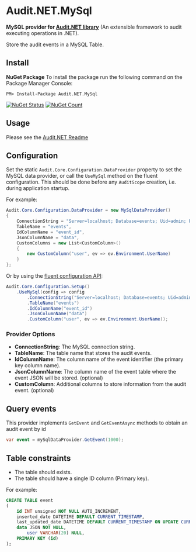 # Audit.NET.MySql
**MySQL provider for [Audit.NET library](https://github.com/thepirat000/Audit.NET)** (An extensible framework to audit executing operations in .NET).

Store the audit events in a MySQL Table.

## Install

**NuGet Package** 
To install the package run the following command on the Package Manager Console:

```
PM> Install-Package Audit.NET.MySql
```

[![NuGet Status](https://img.shields.io/nuget/v/Audit.NET.MySql.svg?style=flat)](https://www.nuget.org/packages/Audit.NET.MySql/)
[![NuGet Count](https://img.shields.io/nuget/dt/Audit.NET.MySql.svg)](https://www.nuget.org/packages/Audit.NET.MySql/)

## Usage
Please see the [Audit.NET Readme](https://github.com/thepirat000/Audit.NET#usage)

## Configuration
Set the static `Audit.Core.Configuration.DataProvider` property to set the MySQL data provider, or call the `UseMySql` method on the fluent configuration. This should be done before any `AuditScope` creation, i.e. during application startup.

For example:
```c#
Audit.Core.Configuration.DataProvider = new MySqlDataProvider()
{
    ConnectionString = "Server=localhost; Database=events; Uid=admin; Pwd=admin;",
    TableName = "events",
    IdColumnName = "event_id",
    JsonColumnName = "data",
    CustomColumns = new List<CustomColumn>()
    {
        new CustomColumn("user", ev => ev.Environment.UserName)
    }
};
```

Or by using the [fluent configuration API](https://github.com/thepirat000/Audit.NET#configuration-fluent-api):
```c#
Audit.Core.Configuration.Setup()
    .UseMySql(config => config
        .ConnectionString("Server=localhost; Database=events; Uid=admin; Pwd=admin;")
        .TableName("events")
        .IdColumnName("event_id")
        .JsonColumnName("data")
        .CustomColumn("user", ev => ev.Environment.UserName));
```

### Provider Options

- **ConnectionString**: The MySQL connection string.
- **TableName**: The table name that stores the audit events.
- **IdColumnName**: The column name of the event identifier (the primary key column name).
- **JsonColumnName**: The column name of the event table where the event JSON will be stored. (optional)
- **CustomColumn**: Additional columns to store information from the audit event. (optional)

## Query events

This provider implements `GetEvent` and `GetEventAsync` methods to obtain an audit event by id 

```c#
var event = mySqlDataProvider.GetEvent(1000);
```

## Table constraints

- The table should exists. 
- The table should have a single ID column (Primary key).

For example:
```SQL
CREATE TABLE event
(
	id INT unsigned NOT NULL AUTO_INCREMENT,
	inserted_date DATETIME DEFAULT CURRENT_TIMESTAMP,
	last_updated_date DATETIME DEFAULT CURRENT_TIMESTAMP ON UPDATE CURRENT_TIMESTAMP,
	data JSON NOT NULL,
    	user VARCHAR(20) NULL,
	PRIMARY KEY (id)
);
```
